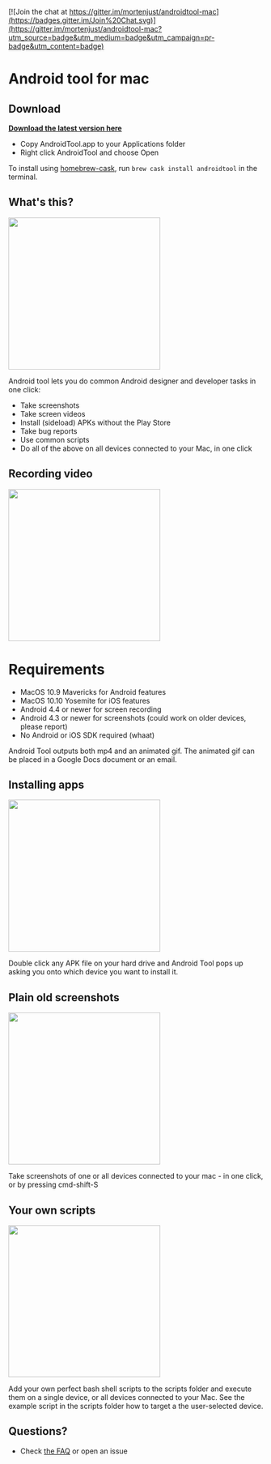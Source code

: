 [![Join the chat at https://gitter.im/mortenjust/androidtool-mac](https://badges.gitter.im/Join%20Chat.svg)](https://gitter.im/mortenjust/androidtool-mac?utm_source=badge&utm_medium=badge&utm_campaign=pr-badge&utm_content=badge)

# Android tool for mac

## Download
**[Download the latest version here](https://github.com/mortenjust/androidtool-mac/releases/)**

* Copy AndroidTool.app to your Applications folder
* Right click AndroidTool and choose Open

To install using [homebrew-cask](http://caskroom.io/), run `brew cask install androidtool` in the terminal.

## What's this? 
<img src="https://raw.githubusercontent.com/mortenjust/androidtool-mac/master/Demos/plugging%20in.gif" width=300>

Android tool lets you do common Android designer and developer tasks in one click:
* Take screenshots
* Take screen videos
* Install (sideload) APKs without the Play Store
* Take bug reports
* Use common scripts
* Do all of the above on all devices connected to your Mac, in one click

## Recording video
<img src="https://raw.githubusercontent.com/mortenjust/androidtool-mac/master/Demos/phonerecording.gif" width=300>

# Requirements
* MacOS 10.9 Mavericks for Android features
* MacOS 10.10 Yosemite for iOS features
* Android 4.4 or newer for screen recording
* Android 4.3 or newer for screenshots (could work on older devices, please report)
* No Android or iOS SDK required (whaat)

Android Tool outputs both mp4 and an animated gif. The animated gif can be placed in a Google Docs document or an email. 

## Installing apps
<img src="https://raw.githubusercontent.com/mortenjust/androidtool-mac/master/Demos/installapk.gif" width=300>

Double click any APK file on your hard drive and Android Tool pops up asking you onto which device you want to install it. 

## Plain old screenshots
<img src="https://raw.githubusercontent.com/mortenjust/androidtool-mac/master/Demos/dualscreenshot.gif" width=300>

Take screenshots of one or all devices connected to your mac - in one click, or by pressing cmd-shift-S

## Your own scripts
<img src="https://raw.githubusercontent.com/mortenjust/androidtool-mac/master/Demos/scriptsfolder.gif" width=300>

Add your own perfect bash shell scripts to the scripts folder and execute them on a single device, or all devices connected to your Mac. See the example script in the scripts folder how to target a the user-selected device. 

## Questions?
* Check <a href="https://github.com/mortenjust/androidtool-mac/wiki/FAQ">the FAQ</a> or open an issue 
